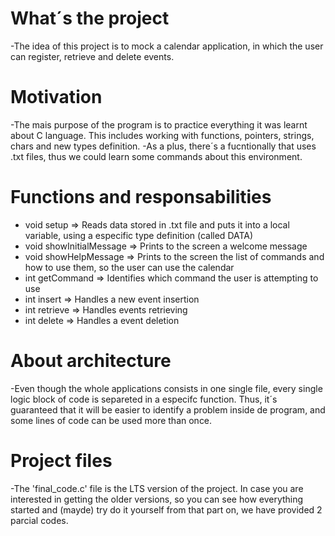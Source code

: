# What´s the project
-The idea of this project is to mock a calendar application, in which the user can register, retrieve and delete events.

# Motivation
-The mais purpose of the program is to practice everything it was learnt about C language. This includes working with functions, pointers, strings, chars and new types definition.
-As a plus, there´s a fucntionally that uses .txt files, thus we could learn some commands about this environment.

# Functions and responsabilities
- void setup => Reads data stored in .txt file and puts it into a local variable, using a especific type definition (called DATA)
- void showInitialMessage => Prints to the screen a welcome message
- void showHelpMessage => Prints to the screen the list of commands and how to use them, so the user can use the calendar
- int getCommand => Identifies which command the user is attempting to use
- int insert => Handles a new event insertion
- int retrieve => Handles events retrieving
- int delete => Handles a event deletion

# About architecture
-Even though the whole applications consists in one single file, every single logic block of code is separeted in a especifc function.
Thus, it´s guaranteed that it will be easier to identify a problem inside de program, and some lines of code can be used more than once.

# Project files
-The 'final_code.c' file is the LTS version of the project. In case you are interested in getting the older versions, so you can see how everything started and (mayde) try do it yourself from that part on, we have provided 2 parcial codes.